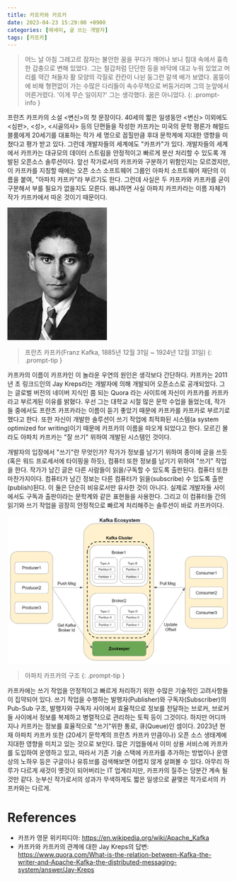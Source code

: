 ```yaml
---
title: 카프카와 카프카
date: 2023-04-23 15:29:00 +0900
categories: [에세이, 글 쓰는 개발자]
tags: [카프카]
---
```


> 어느 날 아침 그레고르 잠자는 불안한 꿈을 꾸다가 깨어나 보니 침대 속에서 흉측한 갑충으로 변해 있었다. 그는 철갑처럼 단단한 등을 바닥에 대고 누워 있었고 머리를 약간 쳐들자 활 모양의 각질로 칸칸이 나뉜 둥그런 갈색 배가 보였다. 몸뚱이에 비해 형편없이 가는 수많은 다리들이 속수무책으로 버둥거리며 그의 눈앞에서 어른거렸다. '이게 무슨 일이지?' 그는 생각했다. 꿈은 아니었다.
{: .prompt-info }

프란츠 카프카의 소설 <변신>의 첫 문장이다. 40세의 짧은 일생동안 <변신> 이외에도 <심판>, <성>, <시골의사> 등의 단편들을 작성한 카프카는 미국의 문학 평론가 해럴드 블룸에게 20세기를 대표하는 작가 세 명으로 꼽힐만큼 후대 문학계에 지대한 영향을 미쳤다고 평가 받고 있다. 그런데 개발자들의 세계에도 "카프카"가 있다. 개발자들의 세계에서 카프카는 대규모의 데이터 스트림을 안정적이고 빠르게 분산 처리할 수 있도록 개발된 오픈소스 솔루션이다. 앞선 작가로서의 카프카와 구분하기 위함인지는 모르겠지만, 이 카프카를 지칭할 때에는 오픈 소스 소프트웨어 그룹인 아파치 소프트웨어 재단의 이름을 붙여, "아파치 카프카"라 부르기도 한다. 그런데 사실은 두 카프카와 카프카를 굳이 구분해서 부를 필요가 없을지도 모른다. 왜냐하면 사실 아파치 카프카라는 이름 자체가 작가 카프카에서 따온 것이기 때문이다.

![](/assets/img/kafka-writer.jpg)

> 프란츠 카프카(Franz Kafka, 1885년 12월 31일 ~ 1924년 12월 31일)
{: .prompt-tip }

카프카의 이름이 카프카인 이 놀라운 우연의 원인은 생각보다 간단하다. 카프카는 2011년 초 링크드인의 Jay Kreps라는 개발자에 의해 개발되어 오픈소스로 공개되었다. 그는 글로벌 버전의 네이버 지식인 쯤 되는 Quora 라는 사이트에 자신이 카프카를 카프카라고 부르게된 이유를 밝혔다. 우선 그는 대학교 시절 많은 문학 수업을 들었는데, 작가들 중에서도 프란츠 카프카라는 이름이 듣기 좋았기 때문에 카프카를 카프카로 부르기로 했다고 한다. 또한 자신이 개발한 솔루션이 쓰기 작업에 최적화된 시스템(a system optimized for writing)이기 때문에 카프카의 이름을 따오게 되었다고 한다. 모르긴 몰라도 아파치 카프카는 "잘 쓰기" 위하여 개발된 시스템인 것이다.

개발자의 입장에서 "쓰기"란 무엇인가? 작가가 정보를 남기기 위하여 종이에 글을 쓰듯(혹은 워드 프로세서에 타이핑을 하듯), 컴퓨터 또한 정보를 남기기 위하여 "쓰기" 작업을 한다. 작가가 남긴 글은 다른 사람들이 읽을/구독할 수 있도록 출판된다. 컴퓨터 또한 마찬가지이다. 컴퓨터가 남긴 정보는 다른 컴퓨터가 읽을(subscribe) 수 있도록 출판(publish)된다. 이 둘은 단순히 비유로서만 유사한 것이 아니다. 실제로 개발자들 사이에서도 구독과 출판이라는 문학계와 같은 표현들을 사용한다. 그리고 이 컴퓨터들 간의 읽기와 쓰기 작업을 굉장히 안정적으로 빠르게 처리해주는 솔루션이 바로 카프카이다. 

![](/assets/img/apache-kafka.png)

> 아파치 카프카의 구조
{: .prompt-tip }

카프카에는 쓰기 작업을 안정적이고 빠르게 처리하기 위한 수많은 기술적인 고려사항들이 집약되어 있다. 쓰기 작업을 수행하는 발행자(Publisher)와 구독자(Subscriber)의 Pub-Sub 구조, 발행자와 구독자 사이에서 효율적으로 정보를 전달하는 브로커, 브로커들 사이에서 정보를 복제하고 병렬적으로 관리하는 토픽 등이 그것이다. 하지만 어디까지나 카프카는 정보를 효율적으로 "쓰기"위한 통로, 큐(Queue)인 셈이다. 2023년 현재 아파치 카프카 또한 (20세기 문학계의 프란츠 카프카 만큼이나) 오픈 소스 생태계에 지대한 영향을 미치고 있는 것으로 보인다. 많은 기업들에서 이미 상용 서비스에 카프카를 도입하여 운영하고 있고, 따라서 기존 기술 스택에 카프카를 추가하는 방법이나 운영 상의 노하우 등은 구글이나 유튜브를 검색해보면 어렵지 않게 살펴볼 수 있다. 아무리 하루가 다르게 새것이 옛것이 되어버리는 IT 업계라지만, 카프카의 질주는 당분간 계속 될것만 같다. 눈부신 작가로서의 성과가 무색하게도 짧은 일생으로 끝맺은 작가로서의 카프카와는 다르게. 
 
# References
- 카프카 영문 위키피디아: https://en.wikipedia.org/wiki/Apache_Kafka
- 카프카와 카프카의 관계에 대한 Jay Kreps의 답변: https://www.quora.com/What-is-the-relation-between-Kafka-the-writer-and-Apache-Kafka-the-distributed-messaging-system/answer/Jay-Kreps